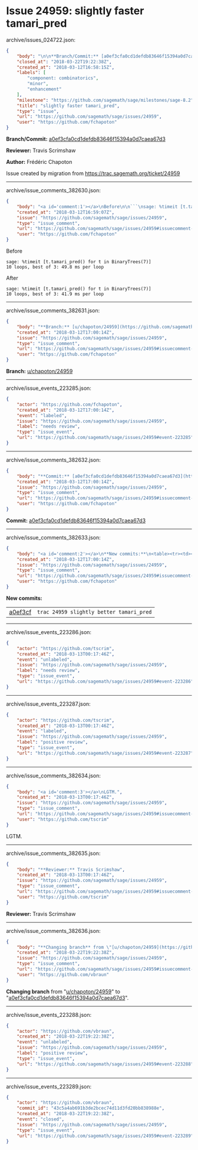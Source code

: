 # Issue 24959: slightly faster tamari_pred

archive/issues_024722.json:
```json
{
    "body": "\n\n**Branch/Commit:** [a0ef3cfa0cd1defdb83646f15394a0d7caea67d3](https://github.com/sagemath/sagetrac-mirror/commit/a0ef3cfa0cd1defdb83646f15394a0d7caea67d3)\n\n**Reviewer:** Travis Scrimshaw\n\n**Author:** Fr\u00e9d\u00e9ric Chapoton\n\nIssue created by migration from https://trac.sagemath.org/ticket/24959\n\n",
    "closed_at": "2018-03-22T19:22:38Z",
    "created_at": "2018-03-12T16:58:15Z",
    "labels": [
        "component: combinatorics",
        "minor",
        "enhancement"
    ],
    "milestone": "https://github.com/sagemath/sage/milestones/sage-8.2",
    "title": "slightly faster tamari_pred",
    "type": "issue",
    "url": "https://github.com/sagemath/sage/issues/24959",
    "user": "https://github.com/fchapoton"
}
```


**Branch/Commit:** [a0ef3cfa0cd1defdb83646f15394a0d7caea67d3](https://github.com/sagemath/sagetrac-mirror/commit/a0ef3cfa0cd1defdb83646f15394a0d7caea67d3)

**Reviewer:** Travis Scrimshaw

**Author:** Frédéric Chapoton

Issue created by migration from https://trac.sagemath.org/ticket/24959





---

archive/issue_comments_382630.json:
```json
{
    "body": "<a id='comment:1'></a>\nBefore\n\n```\nsage: %timeit [t.tamari_pred() for t in BinaryTrees(7)]\n10 loops, best of 3: 49.8 ms per loop\n```\n\nAfter\n\n```\nsage: %timeit [t.tamari_pred() for t in BinaryTrees(7)]\n10 loops, best of 3: 41.9 ms per loop\n```",
    "created_at": "2018-03-12T16:59:07Z",
    "issue": "https://github.com/sagemath/sage/issues/24959",
    "type": "issue_comment",
    "url": "https://github.com/sagemath/sage/issues/24959#issuecomment-382630",
    "user": "https://github.com/fchapoton"
}
```

<a id='comment:1'></a>
Before

```
sage: %timeit [t.tamari_pred() for t in BinaryTrees(7)]
10 loops, best of 3: 49.8 ms per loop
```

After

```
sage: %timeit [t.tamari_pred() for t in BinaryTrees(7)]
10 loops, best of 3: 41.9 ms per loop
```



---

archive/issue_comments_382631.json:
```json
{
    "body": "**Branch:** [u/chapoton/24959](https://github.com/sagemath/sagetrac-mirror/tree/u/chapoton/24959)",
    "created_at": "2018-03-12T17:00:14Z",
    "issue": "https://github.com/sagemath/sage/issues/24959",
    "type": "issue_comment",
    "url": "https://github.com/sagemath/sage/issues/24959#issuecomment-382631",
    "user": "https://github.com/fchapoton"
}
```

**Branch:** [u/chapoton/24959](https://github.com/sagemath/sagetrac-mirror/tree/u/chapoton/24959)



---

archive/issue_events_223285.json:
```json
{
    "actor": "https://github.com/fchapoton",
    "created_at": "2018-03-12T17:00:14Z",
    "event": "labeled",
    "issue": "https://github.com/sagemath/sage/issues/24959",
    "label": "needs review",
    "type": "issue_event",
    "url": "https://github.com/sagemath/sage/issues/24959#event-223285"
}
```



---

archive/issue_comments_382632.json:
```json
{
    "body": "**Commit:** [a0ef3cfa0cd1defdb83646f15394a0d7caea67d3](https://github.com/sagemath/sagetrac-mirror/commit/a0ef3cfa0cd1defdb83646f15394a0d7caea67d3)",
    "created_at": "2018-03-12T17:00:14Z",
    "issue": "https://github.com/sagemath/sage/issues/24959",
    "type": "issue_comment",
    "url": "https://github.com/sagemath/sage/issues/24959#issuecomment-382632",
    "user": "https://github.com/fchapoton"
}
```

**Commit:** [a0ef3cfa0cd1defdb83646f15394a0d7caea67d3](https://github.com/sagemath/sagetrac-mirror/commit/a0ef3cfa0cd1defdb83646f15394a0d7caea67d3)



---

archive/issue_comments_382633.json:
```json
{
    "body": "<a id='comment:2'></a>\n**New commits:**\n<table><tr><td><a href=\"https://github.com/sagemath/sagetrac-mirror/commit/a0ef3cfa0cd1defdb83646f15394a0d7caea67d3\">a0ef3cf</a></td><td><code>trac 24959 slightly better tamari_pred</code></td></tr></table>\n",
    "created_at": "2018-03-12T17:00:14Z",
    "issue": "https://github.com/sagemath/sage/issues/24959",
    "type": "issue_comment",
    "url": "https://github.com/sagemath/sage/issues/24959#issuecomment-382633",
    "user": "https://github.com/fchapoton"
}
```

<a id='comment:2'></a>
**New commits:**
<table><tr><td><a href="https://github.com/sagemath/sagetrac-mirror/commit/a0ef3cfa0cd1defdb83646f15394a0d7caea67d3">a0ef3cf</a></td><td><code>trac 24959 slightly better tamari_pred</code></td></tr></table>




---

archive/issue_events_223286.json:
```json
{
    "actor": "https://github.com/tscrim",
    "created_at": "2018-03-13T00:17:46Z",
    "event": "unlabeled",
    "issue": "https://github.com/sagemath/sage/issues/24959",
    "label": "needs review",
    "type": "issue_event",
    "url": "https://github.com/sagemath/sage/issues/24959#event-223286"
}
```



---

archive/issue_events_223287.json:
```json
{
    "actor": "https://github.com/tscrim",
    "created_at": "2018-03-13T00:17:46Z",
    "event": "labeled",
    "issue": "https://github.com/sagemath/sage/issues/24959",
    "label": "positive review",
    "type": "issue_event",
    "url": "https://github.com/sagemath/sage/issues/24959#event-223287"
}
```



---

archive/issue_comments_382634.json:
```json
{
    "body": "<a id='comment:3'></a>\nLGTM.",
    "created_at": "2018-03-13T00:17:46Z",
    "issue": "https://github.com/sagemath/sage/issues/24959",
    "type": "issue_comment",
    "url": "https://github.com/sagemath/sage/issues/24959#issuecomment-382634",
    "user": "https://github.com/tscrim"
}
```

<a id='comment:3'></a>
LGTM.



---

archive/issue_comments_382635.json:
```json
{
    "body": "**Reviewer:** Travis Scrimshaw",
    "created_at": "2018-03-13T00:17:46Z",
    "issue": "https://github.com/sagemath/sage/issues/24959",
    "type": "issue_comment",
    "url": "https://github.com/sagemath/sage/issues/24959#issuecomment-382635",
    "user": "https://github.com/tscrim"
}
```

**Reviewer:** Travis Scrimshaw



---

archive/issue_comments_382636.json:
```json
{
    "body": "**Changing branch** from \"[u/chapoton/24959](https://github.com/sagemath/sagetrac-mirror/tree/u/chapoton/24959)\" to \"[a0ef3cfa0cd1defdb83646f15394a0d7caea67d3](https://github.com/sagemath/sagetrac-mirror/commit/a0ef3cfa0cd1defdb83646f15394a0d7caea67d3)\".",
    "created_at": "2018-03-22T19:22:38Z",
    "issue": "https://github.com/sagemath/sage/issues/24959",
    "type": "issue_comment",
    "url": "https://github.com/sagemath/sage/issues/24959#issuecomment-382636",
    "user": "https://github.com/vbraun"
}
```

**Changing branch** from "[u/chapoton/24959](https://github.com/sagemath/sagetrac-mirror/tree/u/chapoton/24959)" to "[a0ef3cfa0cd1defdb83646f15394a0d7caea67d3](https://github.com/sagemath/sagetrac-mirror/commit/a0ef3cfa0cd1defdb83646f15394a0d7caea67d3)".



---

archive/issue_events_223288.json:
```json
{
    "actor": "https://github.com/vbraun",
    "created_at": "2018-03-22T19:22:38Z",
    "event": "unlabeled",
    "issue": "https://github.com/sagemath/sage/issues/24959",
    "label": "positive review",
    "type": "issue_event",
    "url": "https://github.com/sagemath/sage/issues/24959#event-223288"
}
```



---

archive/issue_events_223289.json:
```json
{
    "actor": "https://github.com/vbraun",
    "commit_id": "43c5a4ab691b3de2bcec74d11d3fd20bb838988e",
    "created_at": "2018-03-22T19:22:38Z",
    "event": "closed",
    "issue": "https://github.com/sagemath/sage/issues/24959",
    "type": "issue_event",
    "url": "https://github.com/sagemath/sage/issues/24959#event-223289"
}
```
